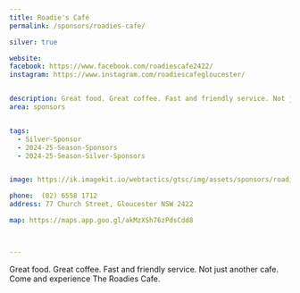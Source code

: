 ```yaml
---
title: Roadie's Café
permalink: /sponsors/roadies-cafe/

silver: true

website: 
facebook: https://www.facebook.com/roadiescafe2422/
instagram: https://www.instagram.com/roadiescafegloucester/


description: Great food. Great coffee. Fast and friendly service. Not just another cafe. Come and experience The Roadies Cafe.
area: sponsors


tags:
  - Silver-Sponsor
  - 2024-25-Season-Sponsors
  - 2024-25-Season-Silver-Sponsors


image: https://ik.imagekit.io/webtactics/gtsc/img/assets/sponsors/roadies-cafe-220x220.jpg

phone: 	(02) 6558 1712
address: 77 Church Street, Gloucester NSW 2422 

map: https://maps.app.goo.gl/akMzXSh76zPdsCdd8



---
```




Great food. Great coffee. Fast and friendly service. Not just another cafe. Come and experience The Roadies Cafe.
